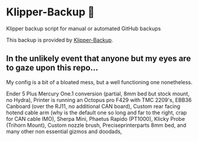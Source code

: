 # Klipper-Backup 💾 
Klipper backup script for manual or automated GitHub backups 

This backup is provided by [Klipper-Backup](https://github.com/Staubgeborener/klipper-backup).

## **In the unlikely event that anyone but my eyes are to gaze upon this repo...**

My config is a bit of a bloated mess, but a well functioning one nonetheless. 

Ender 5 Plus Mercury One.1 conversion (partial, 8mm bed but stock mount, no Hydra), 
Printer is running an Octopus pro F429 with TMC 2209's, EBB36 Canboard (over the RJ11, no additional CAN board),
Custom rear facing hotend cable arm (why is the default one so long and far to the right, crap for CAN cable IMO),
Sherpa Mini, 
Phaetus Rapido (PT1000),
Klicky Probe (Trihorn Mount),
Custom nozzle brush,
Preciseprinterparts 8mm bed,
and many other non essential gizmos and doodads,
